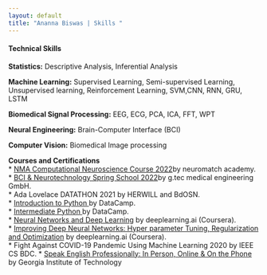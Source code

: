 ```yaml
---
layout: default
title: "Ananna Biswas | Skills "
---
```


  <div class="row g-5 mb-3">
   <div class="col-md-12">
    <h4 class="fw-bold border-bottom pb-3 mb-5">Technical Skills</h4>
    <P><b>Statistics:</b> Descriptive Analysis, Inferential Analysis </p>
    <p><b> Machine Learning:</b> Supervised Learning, Semi-supervised Learning, Unsupervised learning, Reinforcement Learning, SVM,CNN, RNN, GRU, LSTM </p>
    <p><b>Biomedical Signal Processing:</b> EEG, ECG, PCA, ICA, FFT, WPT</p>
    <p><b>Neural Engineering:</b> Brain-Computer Interface (BCI) </p>
    <p><b>Computer Vision:</b> Biomedical Image processing </p>

  </div>
   <p><b>Courses and Certifications</b> <br>
    * <a href= "https://portal.neuromatchacademy.org/certificate/e809b048-67e3-437e-9afa-aa23664965f1">NMA Computational Neuroscience Course 2022</a>by neuromatch 
      academy. <br>
    * <a href= "/assets/certificate/gtec.pdf"> BCI & Neurotechnology Spring School 2022</a>by g.tec medical engineering GmbH.<br>
    * Ada Lovelace DATATHON 2021 by HERWILL and BdOSN. <br>
    * <a href = "https://www.datacamp.com/statement-of-accomplishment/course/09b6b804c6dfc5482f889a280984df2ec7f1a54a">Introduction to Python </a>by DataCamp. <br>
    * <a href = "https://www.datacamp.com/statement-of-accomplishment/course/3a83e1f7ea92904cb1f01a06f0da80796ca09cd1">Intermediate Python </a> by DataCamp. <br>
    * <a href = "https://www.coursera.org/account/accomplishments/certificate/KV4S79KAM6TQ">Neural Networks and Deep Learning</a> by deeplearning.ai (Coursera). <br>
    *	<a href = "https://www.coursera.org/account/accomplishments/certificate/MSRJSYV8CDDA">Improving Deep Neural Networks: Hyper parameter Tuning, Regularization and
      Optimization</a> by deeplearning.ai (Coursera).<br>
    * Fight Against COVID-19 Pandemic Using Machine Learning 2020 by IEEE CS BDC.
    * <a href= "https://www.coursera.org/account/accomplishments/certificate/C7N82Z5JRBJJ"> Speak English Professionally: In Person, Online & On the Phone </a>by Georgia
      Institute of Technology
  </p>
  </div>
  
 
